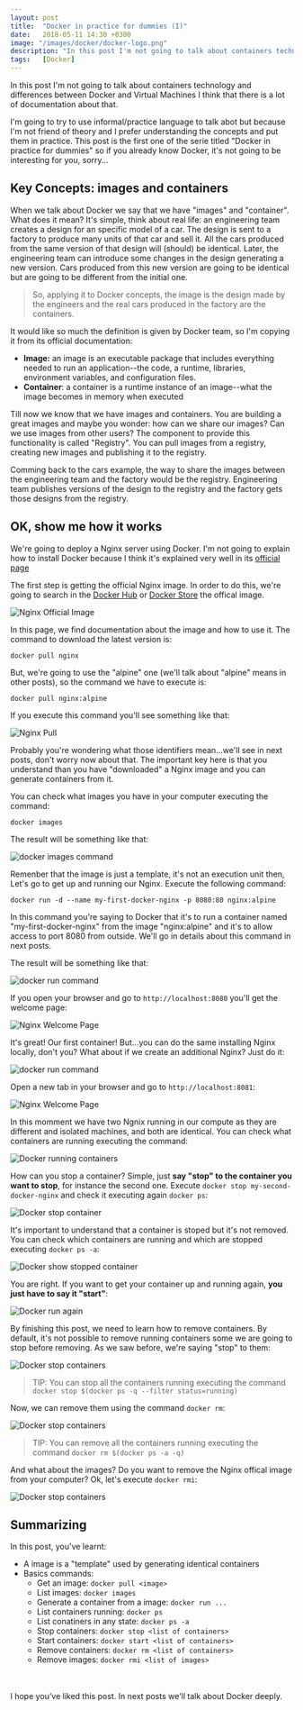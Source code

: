 ```yaml
---
layout: post
title:  "Docker in practice for dummies (I)"
date:   2018-05-11 14:30 +0300
image: "/images/docker/docker-logo.png"
description: "In this post I'm not going to talk about containers technology and differences between Docker and Virtual Machines I think that there is a lot of documentation about that."
tags:   [Docker]
---
```


In this post I'm not going to talk about containers technology and differences between Docker and Virtual Machines I think that there is a lot of documentation about
that.

I'm going to try to use informal/practice language to talk abot but because I'm not friend of theory and I prefer understanding the concepts and put them in practice.
This post is the first one of the serie titled "Docker in practice for dummies" so if you already know Docker, it's not going to be interesting for you, sorry...

## Key Concepts: images and containers

When we talk about Docker we say that we have "images" and "container". What does it mean? It's simple, think about real life: an engineering team creates a design for an specific
model of a car. The design is sent to a factory to produce many units of that car and sell it. All the cars produced from the same version of that design will (should) be identical.
Later, the engineering team can introduce some changes in the design generating a new version. Cars produced from this new version are going to be identical but are going to be different from
the initial one.

> So, applying it to Docker concepts, the image is the design made by the engineers and the real cars produced in the factory are the containers.

It would like so much the definition is given by Docker team, so I'm copying it from its official documentation:

- **Image:** an image is an executable package that includes everything needed to run an application--the code, a runtime, libraries, environment variables, and configuration files.
- **Container**: a container is a runtime instance of an image--what the image becomes in memory when executed


Till now we know that we have images and containers. You are building a great images and maybe you wonder: how can we share our images? Can we use images from other users?
The component to provide this functionality is called "Registry". You can pull images from a registry, creating new images and publishing it to the registry.

Comming back to the cars example, the way to share the images between the engineering team and the factory would be the registry. Engineering team publishes versions of the design to the
registry and the factory gets those designs from the registry.


## OK, show me how it works
We're going to deploy a Nginx server using Docker. I'm not going to explain how to install Docker because I think it's explained very well in its [official page](https://docs.docker.com/install/)

The first step is getting the official Nginx image. In order to do this, we're going to search in the [Docker Hub](https://hub.docker.com/) or  [Docker Store](https://store.docker.com/) the
offical image.

![Nginx Official Image](/images/docker/nginx-official.png)

In this page, we find documentation about the image and how to use it. The command to download the latest version is:

```
docker pull nginx
```

But, we're going to use the "alpine" one (we'll talk about "alpine" means in other posts), so the command we have to execute is:

```
docker pull nginx:alpine
```

If you execute this command you'll see something like that:

![Nginx Pull](/images/docker/nginx-pull-alpine-image.png)

Probably you're wondering what those identifiers mean...we'll see in next posts, don't worry now about that.
The important key here is that you understand than you have "downloaded" a Nginx image and you can generate containers from it.

You can check what images you have in your computer executing the command:

```
docker images
```

The result will be something like that:

![docker images command](/images/docker/nginx-pull-alpine-image.png)


Remenber that the image is just a template, it's not an execution unit then, Let's go to get up and running our Nginx. Execute the following command:

```
docker run -d --name my-first-docker-nginx -p 8080:80 nginx:alpine
```

In this command you're saying to Docker that it's to run a container named "my-first-docker-nginx" from the image "nginx:alpine" and it's to allow access to port 8080 from outside.
We'll go in details about this command in next posts.

The result will be something like that:

![docker run command](/images/docker/docker-run-nginx.png)

If you open your browser and go to `http://localhost:8080` you'll get the welcome page:

![Nginx Welcome Page](/images/docker/nginx-welcome-page.png)

It's great! Our first container! But...you can do the same installing Nginx locally, don't you? What about if we create an additional Nginx? Just do it:

![docker run command](/images/docker/docker-second-nginx.png)

Open a new tab in your browser and go to `http://localhost:8081`:

![Nginx Welcome Page](/images/docker/nginx-welcome-page-2.png)

In this momment we have two Ngnix running in our compute as they are different and isolated machines, and both are identical. You can check what containers are running executing the command:

![Docker running containers](/images/docker/docker-running-containers.png)

How can you stop a container? Simple, just **say "stop" to the container you want to stop**, for instance the second one. Execute `docker stop my-second-docker-nginx` and check it executing again
`docker ps`:

![Docker stop container](/images/docker/docker-stop-one-container.png)

It's important to understand that a container is stoped but it's not removed. You can check which containers are running and which are stopped executing `docker ps -a`:

![Docker show stopped container](/images/docker/docker-ps-command.png)

You are right. If you want to get your container up and running again, **you just have to say it "start"**:

![Docker run again](/images/docker/docker-running-again.png)

By finishing this post, we need to learn how to remove containers. By default, it's not possible to remove running containers some we are going to
 stop before removing. As we saw before, we're saying "stop" to them:

![Docker stop containers](/images/docker/docker-stop-containers.png)

> TIP: You can stop all the containers running executing the command `docker stop $(docker ps -q --filter status=running)`

Now, we can remove them using the command `docker rm`:

![Docker stop containers](/images/docker/docker-remove-containers.png)

> TIP: You can remove all the containers running executing the command `docker rm $(docker ps -a -q)`

And what about the images? Do you want to remove the Nginx offical image from your computer? Ok, let's execute `docker rmi`:

![Docker stop containers](/images/docker/docker-remove-images.png)


## Summarizing
In this post, you've learnt:

- A image is a "template" used by generating identical containers
- Basics commands:
    * Get an image: `docker pull <image>`
    * List images: `docker images`
    * Generate a container from a image: `docker run ...`
    * List containers running: `docker ps`
    * List conatiners in any state: `docker ps -a`
    * Stop containers: `docker stop <list of containers>`
    * Start containers: `docker start <list of containers>`
    * Remove containers: `docker rm <list of containers>`
    * Remove images: `docker rmi <list of images>`



<br/>
<br/>
I hope you’ve liked this post. In next posts we'll talk about Docker deeply.
